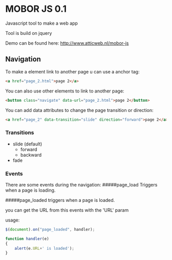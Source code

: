 # MOBOR JS 0.1
Javascript tool to make a web app

Tool is build on jquery

Demo can be found here:
http://www.atticweb.nl/mobor-js


## Navigation
To make a element link to another page u can use a anchor tag:
```html
<a href="page_2.html">page 2</a>
```
You can also use other elements to link to another page:
```html
<button class="navigate" data-url="page_2.html">page 2</button>
```
You can add data attributes to change the page transition or direction:
```html
<a href="page_2" data-transition="slide" direction="forward">page 2</a>
```
### Transitions
- slide (default)
  - forward
  - backward
- fade

### Events

There are some events during the navigation:
#####page_load
Triggers when a page is loading.

#####page_loaded
triggers when a page is loaded.

you can get the URL from this events with the 'URL' param

usage:
```js
$(document).on("page_loaded", handler);

function handler(e)
{
	alert(e.URL+' is loaded');
}
```